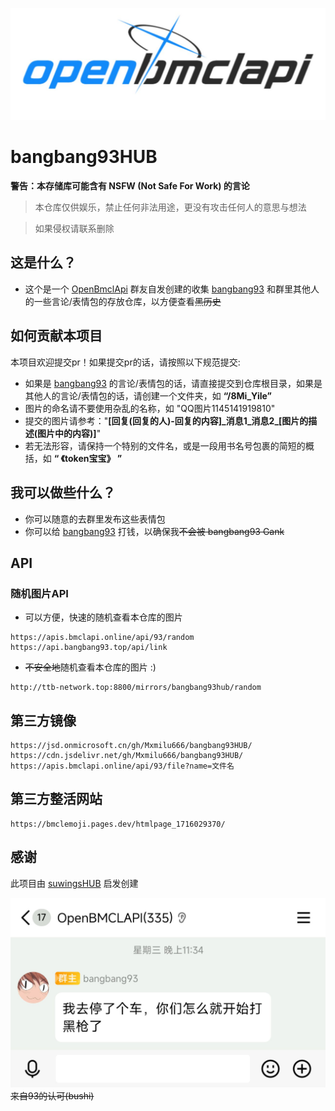 ![blhx-style-logo](./.github/blhx-style-logo.jpg)

# bangbang93HUB
**警告：本存储库可能含有 NSFW (Not Safe For Work) 的言论**
> 本仓库仅供娱乐，禁止任何非法用途，更没有攻击任何人的意思与想法

> 如果侵权请联系删除

## 这是什么？  
- 这个是一个 [OpenBmclApi](https://github.com/bangbang93/openbmclapi) 群友自发创建的收集 [bangbang93](https://github.com/bangbang93) 和群里其他人的一些言论/表情包的存放仓库，以方便查看~~黑历史~~

## 如何贡献本项目
本项目欢迎提交pr！如果提交pr的话，请按照以下规范提交:
- 如果是 [bangbang93](https://github.com/bangbang93) 的言论/表情包的话，请直接提交到仓库根目录，如果是其他人的言论/表情包的话，请创建一个文件夹，如 **“/8Mi_Yile”**
- 图片的命名请不要使用杂乱的名称，如 "QQ图片1145141919810"
- 提交的图片请参考："**[回复(回复的人)-回复的内容]\_消息1\_消息2\_[图片的描述(图片中的内容)]**"
- 若无法形容，请保持一个特别的文件名，或是一段用书名号包裹的简短的概括，如 **“ 《token宝宝》 ”**

## 我可以做些什么？  
- 你可以随意的去群里发布这些表情包  
- 你可以给 [bangbang93](https://afdian.net/@bangbang93) 打钱，以确保我~~不会被 bangbang93 Gank~~
 
## API

### 随机图片API
- 可以方便，快速的随机查看本仓库的图片
```
https://apis.bmclapi.online/api/93/random
https://api.bangbang93.top/api/link
```
- ~~不安全地~~随机查看本仓库的图片 :)
```
http://ttb-network.top:8800/mirrors/bangbang93hub/random
```
## 第三方镜像
```
https://jsd.onmicrosoft.cn/gh/Mxmilu666/bangbang93HUB/
https://cdn.jsdelivr.net/gh/Mxmilu666/bangbang93HUB/
https://apis.bmclapi.online/api/93/file?name=文件名
```
## 第三方整活网站
```
https://bmclemoji.pages.dev/htmlpage_1716029370/
```
## 感谢
此项目由 [suwingsHUB](https://github.com/liyxii/suwingsHUB) 启发创建

![bangbang93](./我去停了个车_你们怎么开始打黑枪了.jpg)
~~来自93的认可(bushi)~~
